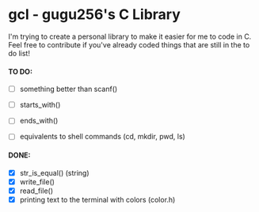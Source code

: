 # gcl - gugu256's C Library
I'm trying to create a personal library to make it easier for me to code in C. Feel free to contribute if you've already coded things that are still in the to do list!
#### TO DO:

- [ ] something better than scanf()

- [ ] starts_with()
- [ ] ends_with()

- [ ] equivalents to shell commands (cd, mkdir, pwd, ls)

#### DONE:
- [x] str_is_equal() (string)
- [x] write_file()
- [x] read_file()
- [x] printing text to the terminal with colors (color.h)